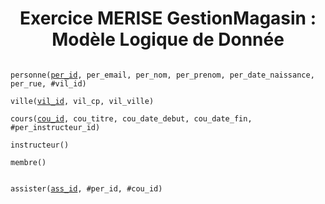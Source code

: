 <h1 align="center">Exercice MERISE GestionMagasin : Modèle Logique de Donnée</h1>

<code>
personne(<ins>per_id</ins>, per_email, per_nom, per_prenom, per_date_naissance, per_rue, #vil_id)<br>
ville(<ins>vil_id</ins>, vil_cp, vil_ville)<br>
cours(<ins>cou_id</ins>, cou_titre, cou_date_debut, cou_date_fin, #per_instructeur_id)<br>
instructeur()<br>
membre()<br>
</code>

<code>
assister(<ins>ass_id</ins>, #per_id, #cou_id)
</code>
